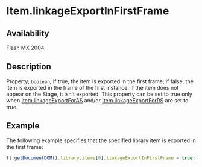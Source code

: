 # Item.linkageExportInFirstFrame

## Availability

Flash MX 2004.

## Description

Property; `boolean`; If true, the item is exported in the first frame; if false, the item is exported in the frame of the first instance. If the item does not appear on the Stage, it isn’t exported.
This property can be set to true only when [Item.linkageExportForAS](../Item_object/Item7.md) and/or [Item.linkageExportForRS](../Item_object/Item8.md) are set to true.

## Example

The following example specifies that the specified library item is exported in the first frame:

```javascript
fl.getDocumentDOM().library.items[0].linkageExportInFirstFrame = true;
```
